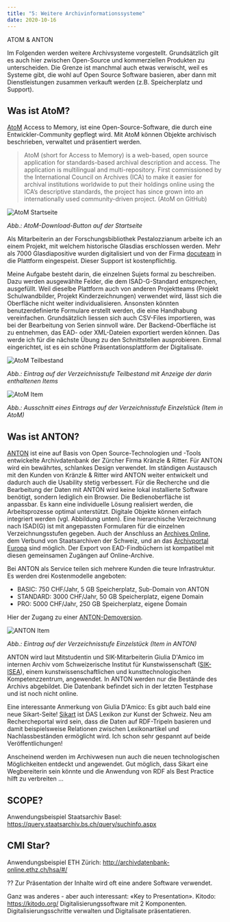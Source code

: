```yaml
---
title: "5: Weitere Archivinformationssysteme"
date: 2020-10-16
---
```


ATOM & ANTON

Im Folgenden werden weitere Archivsysteme vorgestellt. Grundsätzlich gilt es auch hier zwischen Open-Source und kommerziellen Produkten zu unterscheiden. Die Grenze ist manchmal auch etwas verwischt, weil es Systeme gibt, die wohl auf Open Source Software basieren, aber dann mit Dienstleistungen zusammen verkauft werden (z.B. Speicherplatz und Support).

## Was ist AtoM?
[AtoM](https://www.accesstomemory.org/de/) Access to Memory, ist eine Open-Source-Software, die durch eine Entwickler-Community gepflegt wird. Mit AtoM können Objekte archivisch beschrieben, verwaltet und präsentiert werden.

> AtoM (short for Access to Memory) is a web-based, open source application for standards-based archival description and access. The application is multilingual and multi-repository. First commissioned by the International Council on Archives (ICA) to make it easier for archival institutions worldwide to put their holdings online using the ICA’s descriptive standards, the project has since grown into an internationally used community-driven project. (AtoM on GitHub)

![AtoM Startseite]({{https://github.com/kkbuhler/}}https://raw.githubusercontent.com/kkbuhler/BAIN/master/images/atom-startseite-herunterladen.PNG)

*Abb.: AtoM-Download-Button auf der Startseite*

Als Mitarbeiterin an der Forschungsbibliothek Pestalozzianum arbeite ich an einem Projekt, mit welchem historische Glasdias erschlossen werden. Mehr als 7000 Glasdiapositive wurden digitalisiert und von der Firma [docuteam](https://www.docuteam.ch/) in die Plattform eingespeist. Dieser Support ist kostenpflichtig. 

Meine Aufgabe besteht darin, die einzelnen Sujets formal zu beschreiben. Dazu werden ausgewählte Felder, die dem ISAD-G-Standard entsprechen, ausgefüllt. Weil dieselbe Plattform auch von anderen Projektteams (Projekt Schulwandbilder, Projekt Kinderzeichnungen) verwendet wird, lässt sich die Oberfläche nicht weiter individualisieren. Ansonsten könnten benutzerdefinierte Formulare erstellt werden, die eine Handhabung vereinfachen. Grundsätzlich liessen sich auch CSV-Files importieren, was bei der Bearbeitung von Serien sinnvoll wäre. Der Backend-Oberfläche ist zu entnehmen, das EAD- oder XML-Dateien exportiert werden können. Das werde ich für die nächste Übung zu den Schnittstellen ausprobieren. Einmal eingerichtet, ist es ein schöne Präsentationsplattform der Digitalisate. 

![AtoM Teilbestand]({{https://github.com/kkbuhler/}}https://raw.githubusercontent.com/kkbuhler/BAIN/master/images/atom-ausschnitt-teilserie.PNG)

*Abb.: Eintrag auf der Verzeichnisstufe Teilbestand mit Anzeige der darin enthaltenen Items*

![AtoM Item]({{https://github.com/kkbuhler/}}https://raw.githubusercontent.com/kkbuhler/BAIN/master/images/atom-ausschnitt-item.PNG)

*Abb.: Ausschnitt eines Eintrags auf der Verzeichnisstufe Einzelstück (Item in AtoM)*

## Was ist ANTON?
[ANTON](https://www.anton.ch/) ist eine auf Basis von Open Source-Technologien und -Tools entwickelte Archivdatenbank der Zürcher Firma Kränzle & Ritter. Für ANTON wird ein bewährtes, schlankes Design verwendet. Im ständigen Austausch mit den Kunden von Kränzle & Ritter wird ANTON weiter entwickelt und dadurch auch die Usability stetig verbessert. Für die Recherche und die Bearbeitung der Daten mit ANTON wird keine lokal installierte Software benötigt, sondern lediglich ein Browser. Die Bedienoberfläche ist anpassbar. Es kann eine individuelle Lösung realisiert werden, die Arbeitsprozesse optimal unterstützt. Digitale Objekte können einfach integriert werden (vgl. Abbildung unten).  Eine hierarchische Verzeichnung nach ISAD(G) ist mit angepassten Formularen für die einzelnen Verzeichnungsstufen gegeben. Auch der Anschluss an [Archives Online](https://www.archives-online.org/Search), dem Verbund von Staatsarchiven der Schweiz, und an das [Archivportal Europa](https://www.archivesportaleurope.net/de/home) sind möglich. Der Export von EAD-Findbüchern ist kompatibel mit diesen gemeinsamen Zugängen auf Online-Archive.

Bei ANTON als Service teilen sich mehrere Kunden die teure Infrastruktur. Es werden drei Kostenmodelle angeboten:
- BASIC: 750 CHF/Jahr, 5 GB Speicherplatz, Sub-Domain von ANTON
- STANDARD: 3000 CHF/Jahr, 50 GB Speicherplatz, eigene Domain
- PRO: 5000 CHF/Jahr, 250 GB Speicherplatz, eigene Domain

Hier der Zugang zu einer [ANTON-Demoversion](https://www.kr.anton.ch/).

![ANTON Item]({{https://github.com/kkbuhler/}}https://raw.githubusercontent.com/kkbuhler/BAIN/master/images/anton.PNG)

*Abb.: Eintrag auf der Verzeichnisstufe Einzelstück (Item in ANTON)*

ANTON wird laut Mitstudentin und SIK-Mitarbeiterin Giulia D'Amico im internen Archiv vom Schweizerische Institut für Kunstwissenschaft ([SIK-ISEA](https://www.sik-isea.ch/de-ch/%C3%9Cber-uns)), einem kunstwissenschaftlichen und kunsttechnologischen Kompetenzzentrum, angewendet. In ANTON werden nur die Bestände des Archivs abgebildet. Die Datenbank befindet sich in der letzten Testphase und ist noch nicht online. 

Eine interessante Anmerkung von Giulia D'Amico: Es gibt auch bald eine neue Sikart-Seite! [Sikart](https://www.sikart.ch/home2.aspx) ist DAS Lexikon zur Kunst der Schweiz. Neu am Rechercheportal wird sein, dass die Daten auf RDF-Tripeln basieren und damit beispielsweise Relationen zwischen Lexikonartikel und Nachlassbeständen ermöglicht wird. 
Ich schon sehr gespannt auf beide Veröffentlichungen!

Anscheinend werden im Archivwesen nun auch die neuen technologischen Möglichkeiten entdeckt und angewendet. Gut möglich, dass Sikart eine Wegbereiterin sein könnte und die Anwendung von RDF als Best Practice hilft zu verbreiten ...


## SCOPE?
Anwendungsbeispiel Staatsarchiv	Basel: https://query.staatsarchiv.bs.ch/query/suchinfo.aspx

## CMI Star?
Anwendungsbeispiel ETH Zürich: http://archivdatenbank-online.ethz.ch/hsa/#/

??
Zur Präsentation der Inhalte wird oft eine andere Software verwendet. 

Ganz was anderes - aber auch interessant:
«Key to Presentation». Kitodo: https://kitodo.org/
Digitalisierungssoftware mit 2 Komponenten. Digitalisierungsschritte verwalten und Digitalisate präsentatieren.
